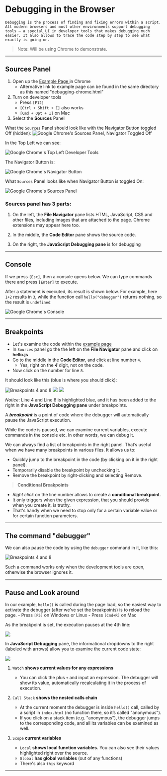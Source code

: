 # Debugging in the Browser

    Debugging is the process of finding and fixing errors within a script. All modern browsers and most other environments support debugging tools – a special UI in developer tools that makes debugging much easier. It also allows to trace the code step by step to see what exactly is going on.

> Note: Will be using Chrome to demonstrate. 

---

## **Sources** Panel

1. Open up the <a href= https://javascript.info/article/debugging-chrome/debugging/index.html > Example Page </a> in Chrome
    - Alternative link to example page can be found in the same directory as this named "debugging-chrome.html"
2. Turn on developer tools
    - Press `[F12]` 
    - `[Ctrl + Shift + I]` also works 
    - `[Cmd + Opt + I]` on Mac
3. Select the **Sources** Panel

What the `Sources` Panel should look like with the Navigator Button toggled Off (hidden):
<img src="images/chromeSourcesPanelOff.png" alt="Google Chrome's Sources Panel, Navigator Toggled Off" title="The Sources Panel, Navigator Off."/>

In the Top Left we can see:

<img src="images/chromeTopLeft.png" alt="Google Chrome's Top Left Developer Tools" title="Google Chrome's Top Left Developer Tools"/>

The Navigator Button is: 

<img src="images/chromeNavigator.png" alt="Google Chrome's Navigator Button" title="Google Chrome's Navigator Button"/>

What `Sources` Panel looks like when Navigator Button is toggled On:

<img src="images/chromeSourcesPanel.png" alt="Google Chrome's Sources Panel" title="The Sources Panel."/>

### Sources panel has 3 parts:

1. On the left, the **File Navigator** pane lists HTML, JavaScript, CSS and other files, including images that are attached to the page. Chrome extensions may appear here too.

2. In the middle, the **Code Editor** pane shows the source code.

3. On the right, the **JavaScript Debugging pane** is for debugging

***

## Console

If we press `[Esc]`, then a console opens below. We can type commands there and press `[Enter]` to execute. 

After a statement is executed, its result is shown below. For example, here `1+2` results in `3`, while the function call `hello("debugger")` returns nothing, so the result is `undefined`:

<img src="images/chromeConsolePanel.png" alt="Google Chrome's Console" title="The Console Panel."/>

---

## Breakpoints

- Let's examine the code within the <a href= https://javascript.info/article/debugging-chrome/debugging/index.html > example page </a>
- In `Sources` panel go the the left on the **File Navigator** pane and click on **hello.js**
- Go to the middle in the **Code Editor**, and click at line number `4`. 
    - Yes, right on the ***4*** digit, not on the code.
- Now click on the number for line `8`.

It should look like this (blue is where you should click): 

<img src="images/chromeBreakPoint4and8.png" alt="Breakpoints 4 and 8" title="Breakpoints 4 and 8"/>

<img src="images/breakpoints4and8.png">

<img src="images/breakpoints.png">

*Notice*: Line 4 and Line 8 is highlighted blue, and it has been added to the right in the **JavaScript Debugging pane** under breakpoints.

A ***breakpoint*** is a point of code where the debugger will automatically pause the JavaScript execution.

While the code is paused, we can examine current variables, execute commands in the console etc. In other words, we can debug it.

We can always find a list of breakpoints in the right panel. That’s useful when we have many breakpoints in various files. It allows us to:

- Quickly jump to the breakpoint in the code (by clicking on it in the right panel).
- Temporarily disable the breakpoint by unchecking it.
- Remove the breakpoint by right-clicking and selecting Remove.

> **Conditional Breakpoints** 
- *Right click* on the line number allows to create a **conditional breakpoint**. 
- It only triggers when the given expression, that you should provide when you create it, is truthy.
- That's handy when we need to stop only for a certain variable value or for certain function parameters.

---

## The command "debugger"

We can also pause the code by using the `debugger` command in it, like this: 

<img src="images/debuggerCodeCommand.png" alt="Breakpoints 4 and 8" title="Breakpoints 4 and 8"/>

Such a command works only when the development tools are open, otherwise the browser ignores it.

---

## Pause and Look around

In our example, `hello()` is called during the page load, so the easiest way to activate the debugger (after we’ve set the breakpoints) is to reload the page.
    - Press `[F5]` on Windows or Linux
    - Press `[Cmd+R]` on Mac

As the breakpoint is set, the execution pauses at the 4th line:

<img src="images/pausedAtBreakpoint4.png">

In **JavaScript Debugging** pane, the informational dropdowns to the right (labeled with arrows) allow you to examine the current code state:

<img src="images/chromeDebuggingPaneBreakpoint4.png">

1. `Watch` **shows current values for any expressions**
    - You can click the plus `+` and input an expression. The debugger will show its value, automatically recalculating it in the process of execution.

2. `Call Stack` **shows the nested calls chain**
    - At the current moment the debugger is inside `hello()` call, called by a script in `index.html` (no function there, so it’s called "anonymous").
    - If you click on a stack item (e.g. 
    "anonymous"), the debugger jumps to the corresponding code, and all its variables can be examined as well.

3. `Scope` **current variables**
    - `Local` **shows local function variables.** You can also see their values highlighted right over the source.
    - `Global` **has global variables** (out of any functions)
    - There's also `this` keyword

--- 


